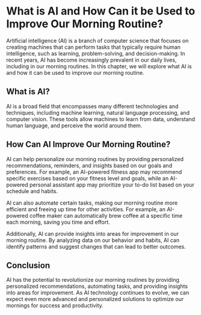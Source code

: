What is AI and How Can it be Used to Improve Our Morning Routine?
==========================================================================================================================

Artificial intelligence (AI) is a branch of computer science that focuses on creating machines that can perform tasks that typically require human intelligence, such as learning, problem-solving, and decision-making. In recent years, AI has become increasingly prevalent in our daily lives, including in our morning routines. In this chapter, we will explore what AI is and how it can be used to improve our morning routine.

What is AI?
-----------

AI is a broad field that encompasses many different technologies and techniques, including machine learning, natural language processing, and computer vision. These tools allow machines to learn from data, understand human language, and perceive the world around them.

How Can AI Improve Our Morning Routine?
---------------------------------------

AI can help personalize our morning routines by providing personalized recommendations, reminders, and insights based on our goals and preferences. For example, an AI-powered fitness app may recommend specific exercises based on your fitness level and goals, while an AI-powered personal assistant app may prioritize your to-do list based on your schedule and habits.

AI can also automate certain tasks, making our morning routine more efficient and freeing up time for other activities. For example, an AI-powered coffee maker can automatically brew coffee at a specific time each morning, saving you time and effort.

Additionally, AI can provide insights into areas for improvement in our morning routine. By analyzing data on our behavior and habits, AI can identify patterns and suggest changes that can lead to better outcomes.

Conclusion
----------

AI has the potential to revolutionize our morning routines by providing personalized recommendations, automating tasks, and providing insights into areas for improvement. As AI technology continues to evolve, we can expect even more advanced and personalized solutions to optimize our mornings for success and productivity.


